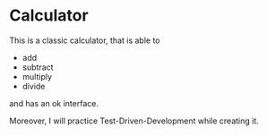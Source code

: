 # Calculator
This is a classic calculator, that is able to
- add
- subtract
- multiply
- divide

and has an ok interface. 

Moreover, I will practice Test-Driven-Development while creating it. 
